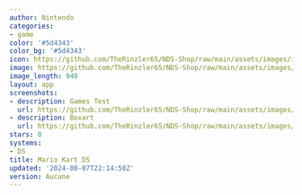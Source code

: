 ```yaml
---
author: Nintendo
categories:
- game
color: '#5d4343'
color_bg: '#5d4343'
icon: https://github.com/TheRinzler65/NDS-Shop/raw/main/assets/images/icons/mariokartds.png
image: https://github.com/TheRinzler65/NDS-Shop/raw/main/assets/images/icons/mariokartds.png
image_length: 940
layout: app
screenshots:
- description: Games Test
  url: https://github.com/TheRinzler65/NDS-Shop/raw/main/assets/images/screenshots/mariokartds/mariokartds.png
- description: Boxart
  url: https://github.com/TheRinzler65/NDS-Shop/raw/main/assets/images/boxart/Mario%20Kart%20DS%20(Europe)%20(En%2CFr%2CDe%2CEs%2CIt).png
stars: 0
systems:
- DS
title: Mario Kart DS
updated: '2024-08-07T22:14:58Z'
version: Aucune
---
```

